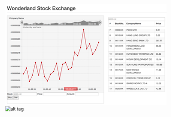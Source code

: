 ![alt tag](images/WonderlandExchangeInstruments.png)
![alt tag](images/WonderlandExchangePortfolio.png)
